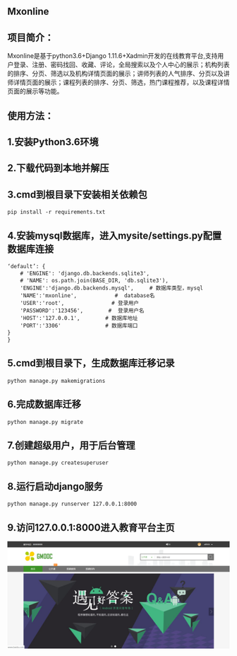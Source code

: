 Mxonline
-------
项目简介：
-------
Mxonline是基于python3.6+Django 1.11.6+Xadmin开发的在线教育平台,支持用户登录、注册、密码找回、收藏、评论，全局搜索以及个人中心的展示；机构列表的排序、分页、筛选以及机构详情页面的展示；讲师列表的人气排序、分页以及讲师详情页面的展示；课程列表的排序、分页、筛选，热门课程推荐，以及课程详情页面的展示等功能。

使用方法：
-------
1.安装Python3.6环境
-------
2.下载代码到本地并解压
-------
3.cmd到根目录下安装相关依赖包
-------
```
pip install -r requirements.txt
```
4.安装mysql数据库，进入mysite/settings.py配置数据库连接
-------

```DATABASES = {
‘default’: {
    # 'ENGINE': 'django.db.backends.sqlite3',
    # 'NAME': os.path.join(BASE_DIR, 'db.sqlite3'),
    'ENGINE':'django.db.backends.mysql',     # 数据库类型，mysql
    'NAME':'mxonline',            #  database名
    'USER':'root',               # 登录用户
    'PASSWORD':'123456',        #  登录用户名
    'HOST':'127.0.0.1',        # 数据库地址
    'PORT':'3306'              # 数据库端口
}
}
```
5.cmd到根目录下，生成数据库迁移记录
-------
```
python manage.py makemigrations
```
6.完成数据库迁移
-------
```
python manage.py migrate 
```
7.创建超级用户，用于后台管理
-------
```
python manage.py createsuperuser
```
8.运行启动django服务
-------
```
python manage.py runserver 127.0.0.1:8000
```
9.访问127.0.0.1:8000进入教育平台主页
-------
![](https://github.com/PyGuojun/Mxonline/blob/master/image/my_logo.png)
